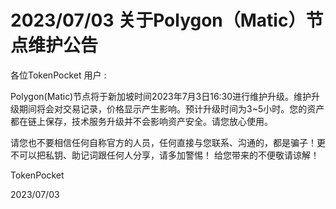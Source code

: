 # 2023/07/03 关于Polygon（Matic）节点维护公告

各位TokenPocket 用户 :&#x20;

Polygon(Matic)节点将于新加坡时间2023年7月3日16:30进行维护升级。维护升级期间将会对交易记录，价格显示产生影响。预计升级时间为3\~5小时。您的资产都在链上保存，技术服务升级并不会影响资产安全。请您放心使用。

请您也不要相信任何自称官方的人员，任何直接与您联系、沟通的，都是骗子！更不可以把私钥、助记词跟任何人分享，请多加警惕！ 给您带来的不便敬请谅解！

TokenPocket&#x20;

2023/07/03
